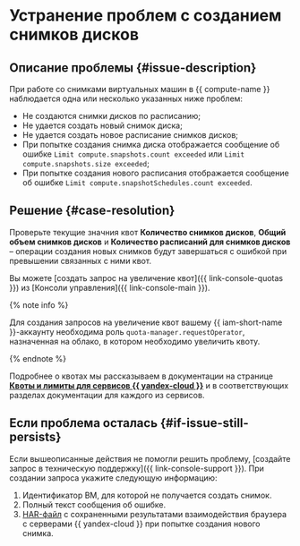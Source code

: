 # Устранение проблем с созданием снимков дисков


## Описание проблемы {#issue-description}

При работе со снимками виртуальных машин в {{ compute-name }} наблюдается одна или несколько указанных ниже проблем:

* Не создаются снимки дисков по расписанию;
* Не удается создать новый снимок диска;
* Не удается создать новое расписание снимков дисков; 
* При попытке создания снимка диска отображается сообщение об ошибке `Limit compute.snapshots.count exceeded` или `Limit compute.snapshots.size exceeded`;
* При попытке создания нового расписания отображается сообщение об ошибке `Limit compute.snapshotSchedules.count exceeded`.

## Решение {#case-resolution}

Проверьте текущие значния квот **Количество снимков дисков**, **Общий объем снимков дисков** и **Количество расписаний для снимков дисков** – операции создания новых снимков будут завершаться с ошибкой при превышении связанных с ними квот.

Вы можете [создать запрос на увеличение квот]({{ link-console-quotas }}) из [Консоли управления]({{ link-console-main }}).

{% note info %}

Для создания запросов на увеличение квот вашему {{ iam-short-name }}-аккаунту необходима роль `quota-manager.requestOperator`, назначенная на облако, в котором необходимо увеличить квоту.

{% endnote %}

Подробнее о квотах мы рассказываем в документации на странице [**Квоты и лимиты для сервисов {{ yandex-cloud }}**](../../../overview/concepts/quotas-limits.md) и в соответствующих разделах документации для каждого из сервисов.

## Если проблема осталась {#if-issue-still-persists}

Если вышеописанные действия не помогли решить проблему, [создайте запрос в техническую поддержку]({{ link-console-support }}). При создании запроса укажите следующую информацию:

1. Идентификатор ВМ, для которой не получается создать снимок.
1. Полный текст сообщения об ошибке.
1. [HAR-файл](../../../support/create-har.md) с сохраненными результатами взаимодействия браузера с серверами {{ yandex-cloud }} при попытке создания нового снимка.
